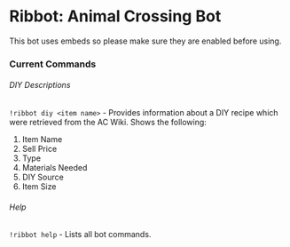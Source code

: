 # Ribbot: Animal Crossing Bot
This bot uses embeds so please make sure they are enabled before using.

### Current Commands
###### DIY Descriptions
`!ribbot diy <item name>` - Provides information about a DIY recipe which were retrieved from the AC Wiki. Shows the following:
1. Item Name
2. Sell Price
3. Type
4. Materials Needed
5. DIY Source
6. Item Size

###### Help
`!ribbot help` - Lists all bot commands.
